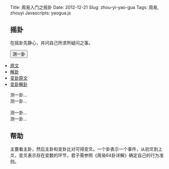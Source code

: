 Title: 周易入门之摇卦
Date: 2012-12-21
Slug: zhou-yi-yao-gua
Tags: 周易, zhouyi
Javascripts: yaogua.js



## 摇卦

在摇卦先静心，并问自己所求所疑问之事。

<button onclick="yaogua();" type="button">测一卦</button>

<div>
<!-- Nav tabs -->
<ul id="tab" class="nav nav-tabs" style="padding-left:0px;" role="tablist">
<li role="presentation" class="active"><a href="#yuanwen" aria-controls="yuanwen" role="tab" data-toggle="tab">原文</a></li>
<li role="presentation"><a href="#jiegua" aria-controls="jiegua" role="tab" data-toggle="tab">解卦</a></li>
<li role="presentation"><a href="#biangua-yuanwen" aria-controls="biangua-yuanwen" role="tab" data-toggle="tab">变卦原文</a></li>
<li role="presentation"><a href="#biangua-jiegua" aria-controls="biangua-jiegua" role="tab" data-toggle="tab">变卦解卦</a></li>
</ul>

<!-- Tab panes -->
<div class="tab-content">
<div role="tabpanel" class="tab-pane active" id="yuanwen">测一卦...</div>
<div role="tabpanel" class="tab-pane" id="jiegua">测一卦...</div>
​    
<div role="tabpanel" class="tab-pane" id="biangua-yuanwen">测一卦...</div>
<div role="tabpanel" class="tab-pane" id="biangua-jiegua">测一卦...</div>
</div>

</div>


## 帮助
主要看主卦，然后主卦和变卦比对可得变爻。一个卦表示一个事件，从初爻到上爻，变爻表示存在变数的环节，君子需参照《周易64卦详解》确定自己的行为准则。

